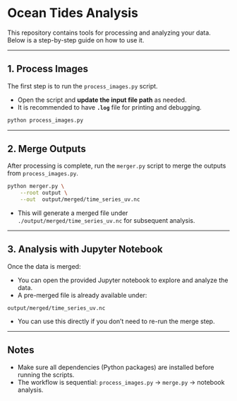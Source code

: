 # Ocean Tides Analysis

This repository contains tools for processing and analyzing your data. Below is a step-by-step guide on how to use it.

---

## 1. Process Images

The first step is to run the `process_images.py` script.  
- Open the script and **update the input file path** as needed.  
- It is recommended to have **`.log`** file for printing and debugging.

```bash
python process_images.py
```

---

## 2. Merge Outputs

After processing is complete, run the `merger.py` script to merge the outputs from `process_images.py`.

```bash
python merger.py \
    --root output \
    --out  output/merged/time_series_uv.nc
```

- This will generate a merged file under `./output/merged/time_series_uv.nc` for subsequent analysis.

---

## 3. Analysis with Jupyter Notebook

Once the data is merged:  
- You can open the provided Jupyter notebook to explore and analyze the data.  
- A pre-merged file is already available under:

```
output/merged/time_series_uv.nc
```

- You can use this directly if you don’t need to re-run the merge step.

---

## Notes

- Make sure all dependencies (Python packages) are installed before running the scripts.  
- The workflow is sequential: `process_images.py` → `merge.py` → notebook analysis.
